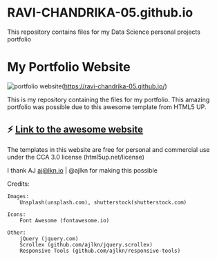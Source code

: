 # RAVI-CHANDRIKA-05.github.io
This repository contains files for my Data Science personal projects portfolio

# My Portfolio Website


![portfolio website](https://user-images.githubusercontent.com/51845833/150103458-dbd9292f-9a93-4e43-8bd7-8875aa65afb5.PNG)(https://ravi-chandrika-05.github.io/)


This is my repository containing the files for my portfolio.
This amazing portfolio was possible due to this awesome template from HTML5 UP.

## ⚡ [Link to the awesome website](https://html5up.net/)
The templates in this website are free for personal and commercial use under the CCA 3.0 license (html5up.net/license)


I thank AJ
aj@lkn.io | @ajlkn
for making this possible

Credits:

	Images:
		Unsplash(unsplash.com), shutterstock(shutterstock.com)

	Icons:
		Font Awesome (fontawesome.io)

	Other:
		jQuery (jquery.com)
		Scrollex (github.com/ajlkn/jquery.scrollex)
		Responsive Tools (github.com/ajlkn/responsive-tools)

